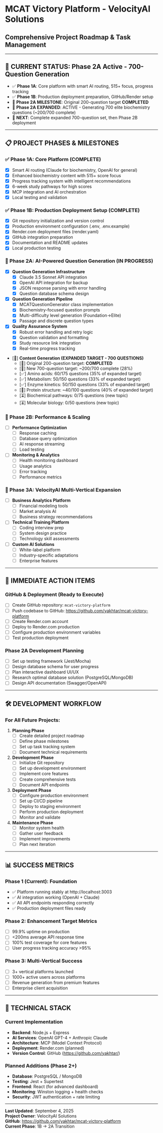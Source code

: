 # MCAT Victory Platform - VelocityAI Solutions 
## Comprehensive Project Roadmap & Task Management

---

## 🚀 CURRENT STATUS: Phase 2A Active - 700-Question Generation
- ✅ **Phase 1A**: Core platform with smart AI routing, 515+ focus, progress tracking
- ✅ **Phase 1B**: Production deployment preparation, GitHub/Render setup
- 🎉 **Phase 2A MILESTONE**: Original 200-question target **COMPLETED** 
- 🔄 **Phase 2A EXPANDED**: ACTIVE - Generating 700 elite biochemistry questions (~200/700 complete)
- 🎯 **NEXT**: Complete expanded 700-question set, then Phase 2B deployment

---

## 📋 PROJECT PHASES & MILESTONES

### ✅ Phase 1A: Core Platform (COMPLETE)
- [x] Smart AI routing (Claude for biochemistry, OpenAI for general)
- [x] Enhanced biochemistry content with 515+ score focus
- [x] Progress tracking system with intelligent recommendations
- [x] 6-week study pathways for high scores
- [x] MCP integration and AI orchestration
- [x] Local testing and validation

### ✅ Phase 1B: Production Deployment Setup (COMPLETE)  
- [x] Git repository initialization and version control
- [x] Production environment configuration (.env, .env.example)
- [x] Render.com deployment files (render.yaml)
- [x] GitHub integration preparation
- [x] Documentation and README updates
- [x] Local production testing

### 🔄 Phase 2A: AI-Powered Question Generation (IN PROGRESS)
- [x] **Question Generation Infrastructure**
  - [x] Claude 3.5 Sonnet API integration
  - [x] OpenAI API integration for backup
  - [x] JSON response parsing with error handling
  - [x] Question database schema design
- [x] **Question Generation Pipeline**
  - [x] MCATQuestionGenerator class implementation
  - [x] Biochemistry-focused question prompts
  - [x] Multi-difficulty level generation (Foundation→Elite)
  - [x] Passage and discrete question types
- [x] **Quality Assurance System**
  - [x] Robust error handling and retry logic
  - [x] Question validation and formatting
  - [x] Study resource link integration
  - [x] Real-time progress tracking
- [🔄] **Content Generation (EXPANDED TARGET - 700 QUESTIONS)**
  - [🎉] Original 200-question target: **COMPLETED**
  - [🚀] New 700-question target: ~200/700 complete (28%)
  - [✅] Amino acids: 60/175 questions (35% of expanded target)
  - [✅] Metabolism: 50/150 questions (33% of expanded target) 
  - [✅] Enzyme kinetics: 50/150 questions (33% of expanded target)
  - [🔄] Protein structure: ~40/100 questions (40% of expanded target)
  - [⏳] Biochemical pathways: 0/75 questions (new topic)
  - [⏳] Molecular biology: 0/50 questions (new topic)

### 🔮 Phase 2B: Performance & Scaling
- [ ] **Performance Optimization**
  - [ ] Response caching
  - [ ] Database query optimization
  - [ ] AI response streaming
  - [ ] Load testing
- [ ] **Monitoring & Analytics**
  - [ ] Health monitoring dashboard
  - [ ] Usage analytics
  - [ ] Error tracking
  - [ ] Performance metrics

### 🌟 Phase 3A: VelocityAI Multi-Vertical Expansion
- [ ] **Business Analytics Platform**
  - [ ] Financial modeling tools
  - [ ] Market analysis AI
  - [ ] Business strategy recommendations
- [ ] **Technical Training Platform** 
  - [ ] Coding interview prep
  - [ ] System design practice
  - [ ] Technology skill assessments
- [ ] **Custom AI Solutions**
  - [ ] White-label platform
  - [ ] Industry-specific adaptations
  - [ ] Enterprise features

---

## 🔄 IMMEDIATE ACTION ITEMS

### GitHub & Deployment (Ready to Execute)
- [ ] Create GitHub repository: `mcat-victory-platform`
- [ ] Push codebase to GitHub: https://github.com/yakhtar/mcat-victory-platform
- [ ] Create Render.com account
- [ ] Deploy to Render.com production
- [ ] Configure production environment variables
- [ ] Test production deployment

### Phase 2A Development Planning
- [ ] Set up testing framework (Jest/Mocha)
- [ ] Design database schema for user progress
- [ ] Plan interactive dashboard UI/UX
- [ ] Research optimal database solution (PostgreSQL/MongoDB)
- [ ] Design API documentation (Swagger/OpenAPI)

---

## 🛠️ DEVELOPMENT WORKFLOW

### For All Future Projects:
1. **Planning Phase**
   - [ ] Create detailed project roadmap
   - [ ] Define phase milestones
   - [ ] Set up task tracking system
   - [ ] Document technical requirements

2. **Development Phase**
   - [ ] Initialize Git repository
   - [ ] Set up development environment
   - [ ] Implement core features
   - [ ] Create comprehensive tests
   - [ ] Document API endpoints

3. **Deployment Phase**
   - [ ] Configure production environment
   - [ ] Set up CI/CD pipeline
   - [ ] Deploy to staging environment
   - [ ] Perform production deployment
   - [ ] Monitor and validate

4. **Maintenance Phase**
   - [ ] Monitor system health
   - [ ] Gather user feedback
   - [ ] Implement improvements
   - [ ] Plan next iteration

---

## 📊 SUCCESS METRICS

### Phase 1 (Current): Foundation
- ✅ Platform running stably at http://localhost:3003
- ✅ AI integration working (OpenAI + Claude)
- ✅ All API endpoints responding correctly
- ✅ Production deployment files ready

### Phase 2: Enhancement Target Metrics
- [ ] 99.9% uptime on production
- [ ] <200ms average API response time
- [ ] 100% test coverage for core features
- [ ] User progress tracking accuracy >95%

### Phase 3: Multi-Vertical Success
- [ ] 3+ vertical platforms launched
- [ ] 1000+ active users across platforms
- [ ] Revenue generation from premium features
- [ ] Enterprise client acquisition

---

## 🔧 TECHNICAL STACK

### Current Implementation
- **Backend**: Node.js + Express
- **AI Services**: OpenAI GPT-4 + Anthropic Claude
- **Architecture**: MCP (Model Context Protocol)
- **Deployment**: Render.com (planned)
- **Version Control**: GitHub (https://github.com/yakhtar/)

### Planned Additions (Phase 2+)
- **Database**: PostgreSQL / MongoDB
- **Testing**: Jest + Supertest
- **Frontend**: React (for advanced dashboard)
- **Monitoring**: Winston logging + health checks
- **Security**: JWT authentication + rate limiting

---

**Last Updated**: September 4, 2025  
**Project Owner**: VelocityAI Solutions  
**GitHub**: https://github.com/yakhtar/mcat-victory-platform  
**Current Phase**: 1B → 2A Transition